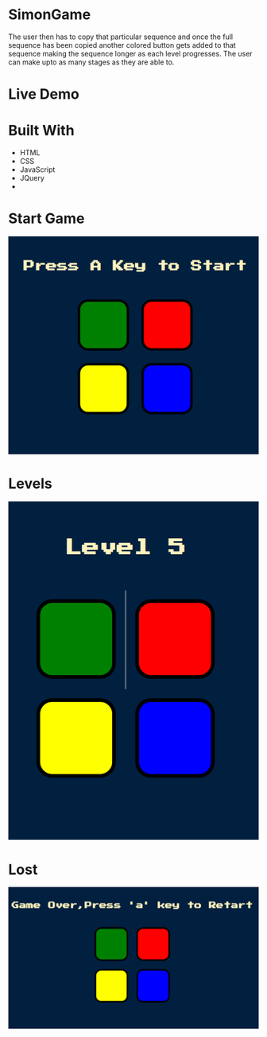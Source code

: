 # SimonGame
The user then has to copy that particular sequence and once the full sequence has been copied another colored button gets added to that sequence making the sequence longer as each level progresses. The user can make upto as many stages as they are able to.

# Live Demo


# Built With
* HTML
* CSS
* JavaScript
* JQuery
*

# Start Game
![Start Game](https://github.com/MUSTANG36/SimonGame/blob/main/Images/start.png)

# Levels
![Level 5](https://github.com/MUSTANG36/SimonGame/blob/main/Images/level.png)

# Lost 
![Lost](https://github.com/MUSTANG36/SimonGame/blob/main/Images/lost.png)
